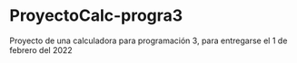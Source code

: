 # ProyectoCalc-progra3
Proyecto de una calculadora para programación 3, para entregarse el 1 de febrero del 2022
